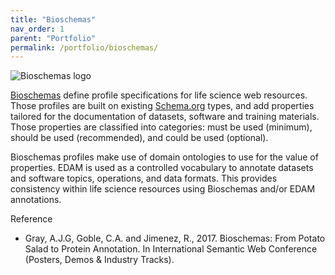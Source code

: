 ```yaml
---
title: "Bioschemas"
nav_order: 1
parent: "Portfolio"
permalink: /portfolio/bioschemas/
---
```


<div style="display: flex; align-items: center; gap: 1em; margin-bottom: 1em;">
  <img src="{{ '/assets/images/bioschemas_300px.png' | relative_url }}" alt="Bioschemas logo" style="height: auto;">
  <h2 style="margin: 0;"></h2>
</div>


[Bioschemas](https://bioschemas.org/) define profile specifications for life science web resources. Those profiles are built on existing [Schema.org](http://Schema.org) types, and add properties tailored for the documentation of datasets, software and training materials. Those properties are classified into categories: must be used (minimum), should be used (recommended), and could be used (optional). 

Bioschemas profiles make use of domain ontologies to use for the value of properties. EDAM is used as a controlled vocabulary to annotate datasets and software topics, operations, and data formats. This provides consistency within life science resources using Bioschemas and/or EDAM annotations.

Reference

* Gray, A.J.G, Goble, C.A. and Jimenez, R., 2017. Bioschemas: From Potato Salad to Protein Annotation. In International Semantic Web Conference (Posters, Demos & Industry Tracks).
